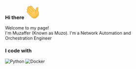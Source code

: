 ### Hi there  ![alt text](pics/waving_hand.gif)

<p>Welcome to my page! </br> I'm Muzaffer (Known as Muzo). I'm a Network Automation and Orchestration Engineer</p>

<h3>I code with</h3>
<p>
<img alt="Python" src="https://www.flaticon.com/free-icon/python_5968350?term=python&page=1&position=5&origin=search&related_id=5968350" />
<img alt="Docker" src="https://img.shields.io/badge/-Docker-46a2f1?style=flat-square&logo=docker&logoColor=white" />
</p>


